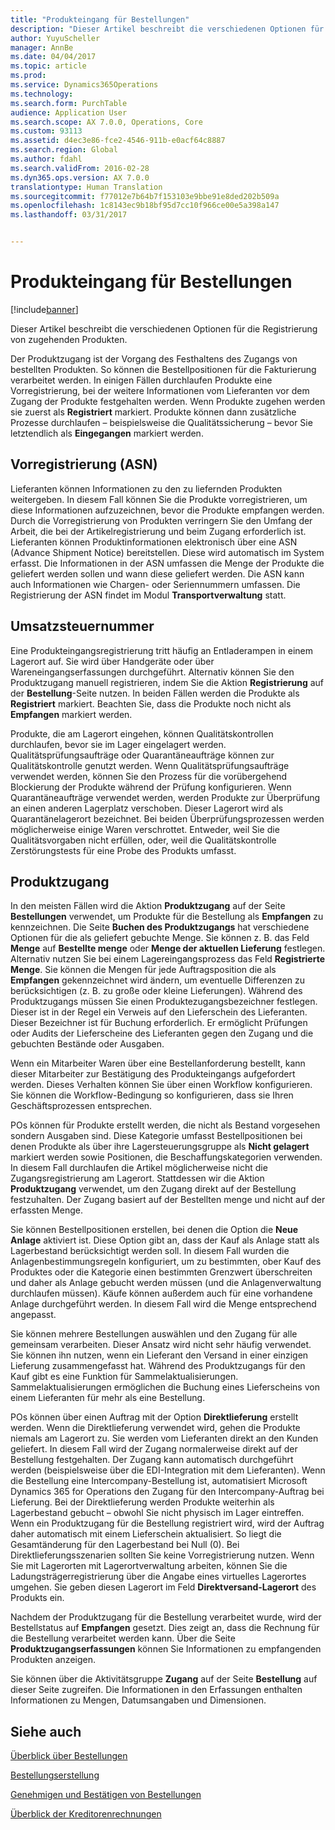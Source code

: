 ```yaml
---
title: "Produkteingang für Bestellungen"
description: "Dieser Artikel beschreibt die verschiedenen Optionen für die Registrierung von zugehenden Produkten."
author: YuyuScheller
manager: AnnBe
ms.date: 04/04/2017
ms.topic: article
ms.prod: 
ms.service: Dynamics365Operations
ms.technology: 
ms.search.form: PurchTable
audience: Application User
ms.search.scope: AX 7.0.0, Operations, Core
ms.custom: 93113
ms.assetid: d4ec3e86-fce2-4546-911b-e0acf64c8887
ms.search.region: Global
ms.author: fdahl
ms.search.validFrom: 2016-02-28
ms.dyn365.ops.version: AX 7.0.0
translationtype: Human Translation
ms.sourcegitcommit: f77012e7b64b7f153103e9bbe91e8ded202b509a
ms.openlocfilehash: 1c8143ec9b18bf95d7cc10f966ce00e5a398a147
ms.lasthandoff: 03/31/2017


---
```


# <a name="product-receipt-against-purchase-orders"></a>Produkteingang für Bestellungen

[!include[banner](../includes/banner.md)]


Dieser Artikel beschreibt die verschiedenen Optionen für die Registrierung von zugehenden Produkten.

Der Produktzugang ist der Vorgang des Festhaltens des Zugangs von bestellten Produkten. So können die Bestellpositionen für die Fakturierung verarbeitet werden. In einigen Fällen durchlaufen Produkte eine Vorregistrierung, bei der weitere Informationen vom Lieferanten vor dem Zugang der Produkte festgehalten werden. Wenn Produkte zugehen werden sie zuerst als **Registriert** markiert. Produkte können dann zusätzliche Prozesse durchlaufen – beispielsweise die Qualitätssicherung – bevor Sie letztendlich als **Eingegangen** markiert werden.

## <a name="preregistration-asn"></a>Vorregistrierung (ASN)
Lieferanten können Informationen zu den zu liefernden Produkten weitergeben. In diesem Fall können Sie die Produkte vorregistrieren, um diese Informationen aufzuzeichnen, bevor die Produkte empfangen werden. Durch die Vorregistrierung von Produkten verringern Sie den Umfang der Arbeit, die bei der Artikelregistrierung und beim Zugang erforderlich ist. Lieferanten können Produktinformationen elektronisch über eine ASN (Advance Shipment Notice) bereitstellen. Diese wird automatisch im System erfasst. Die Informationen in der ASN umfassen die Menge der Produkte die geliefert werden sollen und wann diese geliefert werden. Die ASN kann auch Informationen wie Chargen- oder Seriennummern umfassen. Die Registrierung der ASN findet im Modul **Transportverwaltung** statt.

## <a name="registration"></a>Umsatzsteuernummer
Eine Produkteingangsregistrierung tritt häufig an Entladerampen in einem Lagerort auf. Sie wird über Handgeräte oder über Wareneingangserfassungen durchgeführt. Alternativ können Sie den Produktzugang manuell registrieren, indem Sie die Aktion **Registrierung** auf der **Bestellung**-Seite nutzen. In beiden Fällen werden die Produkte als **Registriert** markiert. Beachten Sie, dass die Produkte noch nicht als **Empfangen** markiert werden.  

Produkte, die am Lagerort eingehen, können Qualitätskontrollen durchlaufen, bevor sie im Lager eingelagert werden. Qualitätsprüfungsaufträge oder Quarantäneaufträge können zur Qualitätskontrolle genutzt werden. Wenn Qualitätsprüfungsaufträge verwendet werden, können Sie den Prozess für die vorübergehend Blockierung der Produkte während der Prüfung konfigurieren. Wenn Quarantäneaufträge verwendet werden, werden Produkte zur Überprüfung an einen anderen Lagerplatz verschoben. Dieser Lagerort wird als Quarantänelagerort bezeichnet. Bei beiden Überprüfungsprozessen werden möglicherweise einige Waren verschrottet. Entweder, weil Sie die Qualitätsvorgaben nicht erfüllen, oder, weil die Qualitätskontrolle Zerstörungstests für eine Probe des Produkts umfasst.

## <a name="product-receipt"></a>Produktzugang
In den meisten Fällen wird die Aktion **Produktzugang** auf der Seite **Bestellungen** verwendet, um Produkte für die Bestellung als **Empfangen** zu kennzeichnen. Die Seite **Buchen des Produktzugangs** hat verschiedene Optionen für die als geliefert gebuchte Menge. Sie können z. B. das Feld **Menge** auf **Bestellte menge** oder **Menge der aktuellen Lieferung** festlegen. Alternativ nutzen Sie bei einem Lagereingangsprozess das Feld **Registrierte Menge**. Sie können die Mengen für jede Auftragsposition die als **Empfangen** gekennzeichnet wird ändern, um eventuelle Differenzen zu berücksichtigen (z. B. zu große oder kleine Lieferungen). Während des Produktzugangs müssen Sie einen Produktezugangsbezeichner festlegen. Dieser ist in der Regel ein Verweis auf den Lieferschein des Lieferanten. Dieser Bezeichner ist für Buchung erforderlich. Er ermöglicht Prüfungen oder Audits der Lieferscheine des Lieferanten gegen den Zugang und die gebuchten Bestände oder Ausgaben.  

Wenn ein Mitarbeiter Waren über eine Bestellanforderung bestellt, kann dieser Mitarbeiter zur Bestätigung des Produkteingangs aufgefordert werden. Dieses Verhalten können Sie über einen Workflow konfigurieren. Sie können die Workflow-Bedingung so konfigurieren, dass sie Ihren Geschäftsprozessen entsprechen.  

POs können für Produkte erstellt werden, die nicht als Bestand vorgesehen sondern Ausgaben sind. Diese Kategorie umfasst Bestellpositionen bei denen Produkte als über ihre Lagersteuerungsgruppe als **Nicht gelagert** markiert werden sowie Positionen, die Beschaffungskategorien verwenden. In diesem Fall durchlaufen die Artikel möglicherweise nicht die Zugangsregistrierung am Lagerort. Stattdessen wir die Aktion **Produktzugang** verwendet, um den Zugang direkt auf der Bestellung festzuhalten. Der Zugang basiert auf der Bestellten menge und nicht auf der erfassten Menge.  

Sie können Bestellpositionen erstellen, bei denen die Option die **Neue Anlage** aktiviert ist. Diese Option gibt an, dass der Kauf als Anlage statt als Lagerbestand berücksichtigt werden soll. In diesem Fall wurden die Anlagenbestimmungsregeln konfiguriert, um zu bestimmten, ober Kauf des Produktes oder die Kategorie einen bestimmten Grenzwert überschreiten und daher als Anlage gebucht werden müssen (und die Anlagenverwaltung durchlaufen müssen). Käufe können außerdem auch für eine vorhandene Anlage durchgeführt werden. In diesem Fall wird die Menge entsprechend angepasst.  

Sie können mehrere Bestellungen auswählen und den Zugang für alle gemeinsam verarbeiten. Dieser Ansatz wird nicht sehr häufig verwendet. Sie können ihn nutzen, wenn ein Lieferant den Versand in einer einzigen Lieferung zusammengefasst hat. Während des Produktzugangs für den Kauf gibt es eine Funktion für Sammelaktualisierungen. Sammelaktualisierungen ermöglichen die Buchung eines Lieferscheins von einem Lieferanten für mehr als eine Bestellung.  

POs können über einen Auftrag mit der Option **Direktlieferung** erstellt werden. Wenn die Direktlieferung verwendet wird, gehen die Produkte niemals am Lagerort zu. Sie werden vom Lieferanten direkt an den Kunden geliefert. In diesem Fall wird der Zugang normalerweise direkt auf der Bestellung festgehalten. Der Zugang kann automatisch durchgeführt werden (beispielsweise über die EDI-Integration mit dem Lieferanten). Wenn die Bestellung eine Intercompany-Bestellung ist, automatisiert Microsoft Dynamics 365 for Operations den Zugang für den Intercompany-Auftrag bei Lieferung. Bei der Direktlieferung werden Produkte weiterhin als Lagerbestand gebucht – obwohl Sie nicht physisch im Lager eintreffen. Wenn ein Produktzugang für die Bestellung registriert wird, wird der Auftrag daher automatisch mit einem Lieferschein aktualisiert. So liegt die Gesamtänderung für den Lagerbestand bei Null (0). Bei Direktlieferungsszenarien sollten Sie keine Vorregistrierung nutzen. Wenn Sie mit Lagerorten mit Lagerortverwaltung arbeiten, können Sie die Ladungsträgerregistrierung über die Angabe eines virtuelles Lagerortes umgehen. Sie geben diesen Lagerort im Feld **Direktversand-Lagerort** des Produkts ein. 

Nachdem der Produktzugang für die Bestellung verarbeitet wurde, wird der Bestellstatus auf **Empfangen** gesetzt. Dies zeigt an, dass die Rechnung für die Bestellung verarbeitet werden kann. Über die Seite **Produktzugangserfassungen** können Sie Informationen zu empfangenden Produkten anzeigen.  

Sie können über die Aktivitätsgruppe **Zugang** auf der Seite **Bestellung** auf dieser Seite zugreifen. Die Informationen in den Erfassungen enthalten Informationen zu Mengen, Datumsangaben und Dimensionen.

<a name="see-also"></a>Siehe auch
--------

[Überblick über Bestellungen](purchase-order-overview.md)

[Bestellungserstellung](purchase-order-creation.md)

[Genehmigen und Bestätigen von Bestellungen](purchase-order-approval-confirmation.md)

[Überblick der Kreditorenrechnungen](/dynamics365/operations/financials/accounts-payable/vendor-invoices-overview)




